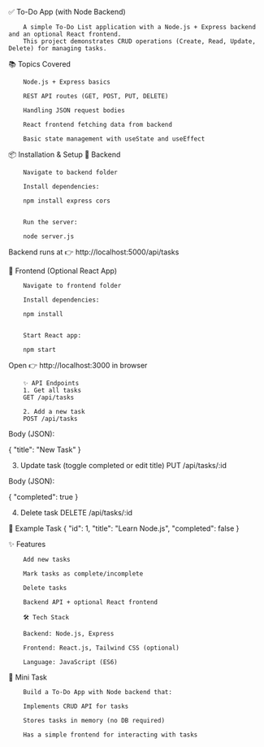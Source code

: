 ✅ To-Do App (with Node Backend)

        A simple To-Do List application with a Node.js + Express backend and an optional React frontend.
        This project demonstrates CRUD operations (Create, Read, Update, Delete) for managing tasks.

📚 Topics Covered

        Node.js + Express basics
        
        REST API routes (GET, POST, PUT, DELETE)
        
        Handling JSON request bodies
        
        React frontend fetching data from backend
        
        Basic state management with useState and useEffect

📦 Installation & Setup
🔹 Backend

        Navigate to backend folder
        
        Install dependencies:
        
        npm install express cors
        
        
        Run the server:
        
        node server.js


Backend runs at 👉 http://localhost:5000/api/tasks

🔹 Frontend (Optional React App)
        
        Navigate to frontend folder
        
        Install dependencies:
        
        npm install
        
        
        Start React app:
        
        npm start


Open 👉 http://localhost:3000 in browser

        ✨ API Endpoints
        1. Get all tasks
        GET /api/tasks
        
        2. Add a new task
        POST /api/tasks


Body (JSON):

{ "title": "New Task" }

3. Update task (toggle completed or edit title)
PUT /api/tasks/:id


Body (JSON):

{ "completed": true }

4. Delete task
DELETE /api/tasks/:id

📄 Example Task
{ "id": 1, "title": "Learn Node.js", "completed": false }

✨ Features
        
        Add new tasks
        
        Mark tasks as complete/incomplete
        
        Delete tasks
        
        Backend API + optional React frontend
        
        🛠 Tech Stack
        
        Backend: Node.js, Express
        
        Frontend: React.js, Tailwind CSS (optional)
        
        Language: JavaScript (ES6)

🚀 Mini Task
        
        Build a To-Do App with Node backend that:
        
        Implements CRUD API for tasks
        
        Stores tasks in memory (no DB required)
        
        Has a simple frontend for interacting with tasks
